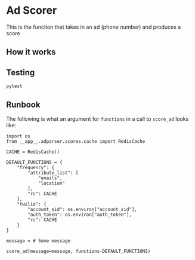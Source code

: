 # Ad Scorer

This is the function that takes in an ad (phone number) and produces a score

## How it works

## Testing

`pytest`

## Runbook


The following is what an argument for `functions` in a call to
`score_ad` looks like:

```python3
import os
from __app__.adparser.scores.cache import RedisCache

CACHE = RedisCache()

DEFAULT_FUNCTIONS = {
    "frequency": {
        "attribute_list": [
            "emails",
            "location"
        ],
        "rc": CACHE
    },
    "twilio": {
        "account_sid": os.environ["account_sid"],
        "auth_token": os.environ["auth_token"],
        "rc": CACHE
    }
}

message = # Some message

score_ad(message=message, functions-DEFAULT_FUNCTIONS)
```

